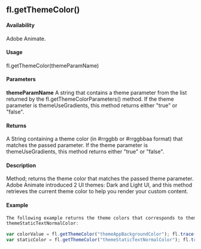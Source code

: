 ## fl.getThemeColor()

#### Availability

Adobe Animate.

#### Usage

fl.getThemeColor(themeParamName)

#### Parameters

**themeParamName** A string that contains a theme parameter from the list returned by the fl.getThemeColorParameters() method. If the theme parameter is themeUseGradients, this method returns either "true" or "false".

#### Returns

A String containing a theme color (in \#rrggbb or \#rrggbbaa format) that matches the passed parameter. If the theme parameter is themeUseGradients, this method returns either "true" or "false".

#### Description

Method; returns the theme color that matches the passed theme parameter. Adobe Animate introduced 2 UI themes: Dark and Light UI, and this method retrieves the current theme color to help you render your custom content.

#### Example

```javascript
The following example returns the theme colors that corresponds to themeAppBackgroundColor and
themeStaticTextNormalColor:

var colorValue = fl.getThemeColor("themeAppBackgroundColor"); fl.trace("app background color " + colorValue);
var staticColor = fl.getThemeColor("themeStaticTextNormalColor"); fl.trace("staticColor " + staticColor);

```